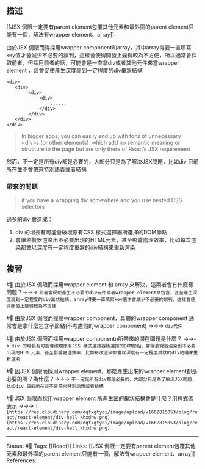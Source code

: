 ## 描述

[[JSX 侷限一定要有parent element包覆其他元素和最外圍的parent element只能有一個，解法有wrapper element、array]]

由於JSX 侷限而得採用wrapper component和array，其中array得要一直填寫key值才會減少不必要的誤判，這樣會使得開發上變得較為不方便，所以通常會採取前者，但採用前者的話，可能會是一直拿div或者其他元件來當wrapper element ，這會促使產生深度高到一定程度的div巢狀結構

```
<div>
   <div>
        <div>
            <div>
                ......
            </div>
        </div>
   </div>
</div>
```
  

> In bigger apps, you can easily end up with tons of unnecessary \<div\>s (or other elements)  which add no semantic meaning or structure to the page but are only there of React’s JSX requirement


然而，不一定是所有div都是必要的，大部分只是為了解決JSX問題，比如div 目前所在並不會帶來特別語義或者結構


### 帶來的問題
>if you have a wrapping div somewhere and you use nested CSS selectors

過多的div 會造成：
1.  div 的增長有可能會破壞原有CSS 樣式選擇器所選擇的DOM節點
2.  會讓瀏覽器渲染出不必要出現的HTML元素，甚至影響處理效率，比如每次渲染都會以深度有一定程度巢狀的div結構來重新渲染


## 複習

#🧠 由於JSX 侷限而採用wrapper element 和 array 來解決，這兩者會有什麼樣問題？->->-> `前者會促使產生不必要的div元件或者wrapper element來包含，甚至產生深度高到一定程度的div巢狀結構，array得要一直填寫key值才會減少不必要的誤判，這樣會使得開發上變得較為不方便`
<!--SR:!2022-12-20,64,250-->

#🧠 由於JSX 侷限而採用wrapper component，具體的wrapper component 通常會是拿什麼包含子節點(不考慮假的wrapper component) ->->-> `div元件`
<!--SR:!2022-10-28,28,230-->

#🧠 由於JSX 侷限而採用wrapper componentn所帶來的潛在問題是什麼？ ->->-> `div 的增長有可能會破壞原有CSS 樣式選擇器所選擇的DOM節點、會讓瀏覽器渲染出不必要出現的HTML元素，甚至影響處理效率，比如每次渲染都會以深度有一定程度巢狀的div結構來重新渲染`
<!--SR:!2022-10-21,28,250-->

#🧠 因JSX 侷限而採用wrapper element，那麼產生出來的wrapper element都是必要的嗎？為什麼？->->-> `不一定是所有div都是必要的，大部分只是為了解決JSX問題，比如div 目前所在並不會帶來特別語義或者結構`
<!--SR:!2022-12-20,64,250-->

#🧠 JSX 侷限而採用wrapper element 所產生出的巢狀結構會是什麼？用程式碼表示 ->->-> `![https://res.cloudinary.com/dqfxgtyoi/image/upload/v1662815053/blog/react/react-element/div-hell_khxdhw.png](https://res.cloudinary.com/dqfxgtyoi/image/upload/v1662815053/blog/react/react-element/div-hell_khxdhw.png)`
<!--SR:!2022-12-21,64,250-->



---
Status: #🌱 
Tags:
[[React]]
Links:
[[JSX 侷限一定要有parent element包覆其他元素和最外圍的parent element只能有一個，解法有wrapper element、array]]
References: